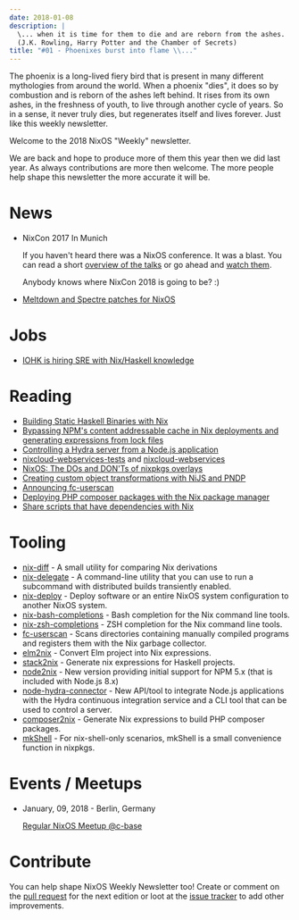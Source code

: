 ```yaml
---
date: 2018-01-08
description: |
  \... when it is time for them to die and are reborn from the ashes.
  (J.K. Rowling, Harry Potter and the Chamber of Secrets)
title: "#01 - Phoenixes burst into flame \\..."
---
```


The phoenix is a long-lived fiery bird that is present in many different
mythologies from around the world. When a phoenix "dies", it does so by
combustion and is reborn of the ashes left behind. It rises from its own
ashes, in the freshness of youth, to live through another cycle of
years. So in a sense, it never truly dies, but regenerates itself and
lives forever. Just like this weekly newsletter.

Welcome to the 2018 NixOS "Weekly" newsletter.

We are back and hope to produce more of them this year then we did last
year. As always contributions are more then welcome. The more people
help shape this newsletter the more accurate it will be.

# News

-   NixCon 2017 In Munich

    If you haven\'t heard there was a NixOS conference. It was a blast.
    You can read a short [overview of the
    talks](http://techblog.holidaycheck.com/post/2017/10/31/nixcon2017)
    or go ahead and [watch
    them](https://www.youtube.com/watch?v=6esAi2OxULo&list=PLgknCdxP89ReQzhfKwMYjLdwWsc7us8ns).

    Anybody knows where NixCon 2018 is going to be? :)

-   [Meltdown and Spectre patches for
    NixOS](https://github.com/NixOS/nixpkgs/issues/33414)

# Jobs

-   [IOHK is hiring SRE with Nix/Haskell
    knowledge](https://iohk.io/careers/#op-144226-devops-engineer)

# Reading

-   [Building Static Haskell Binaries with
    Nix](http://vaibhavsagar.com/blog/2018/01/03/static-haskell-nix/)
-   [Bypassing NPM\'s content addressable cache in Nix deployments and
    generating expressions from lock
    files](http://sandervanderburg.blogspot.de/2017/12/bypassing-npms-content-addressable.html)
-   [Controlling a Hydra server from a Node.js
    application](http://sandervanderburg.blogspot.de/2017/12/controlling-hydra-server-from-nodejs.html)
-   [nixcloud-webservices-tests](https://lastlog.de/blog/posts/nixcloud-webservices-tests.html)
    and
    [nixcloud-webservices](https://lastlog.de/blog/posts/nixcloud-webservices.html)
-   [NixOS: The DOs and DON'Ts of nixpkgs
    overlays](https://blog.flyingcircus.io/2017/11/07/nixos-the-dos-and-donts-of-nixpkgs-overlays/)
-   [Creating custom object transformations with NiJS and
    PNDP](http://sandervanderburg.blogspot.de/2017/11/creating-custom-object-transformations.html)
-   [Announcing
    fc-userscan](https://blog.flyingcircus.io/2017/10/04/announcing-fc-userscan/)
-   [Deploying PHP composer packages with the Nix package
    manager](http://sandervanderburg.blogspot.de/2017/10/deploying-php-composer-packages-with.html)
-   [Share scripts that have dependencies with
    Nix](https://compiletoi.net/share-scripts-that-have-dependencies-with-nix/)

# Tooling

-   [nix-diff](http://www.haskellforall.com/2017/11/compare-nix-derivations-using-nix-diff.html) -
    A small utility for comparing Nix derivations
-   [nix-delegate](https://github.com/awakesecurity/nix-delegate) - A
    command-line utility that you can use to run a subcommand with
    distributed builds transiently enabled.
-   [nix-deploy](https://github.com/awakesecurity/nix-deploy#readme) -
    Deploy software or an entire NixOS system configuration to another
    NixOS system.
-   [nix-bash-completions](https://github.com/hedning/nix-bash-completions) -
    Bash completion for the Nix command line tools.
-   [nix-zsh-completions](https://github.com/spwhitt/nix-zsh-completions) -
    ZSH completion for the Nix command line tools.
-   [fc-userscan](https://github.com/flyingcircusio/userscan) - Scans
    directories containing manually compiled programs and registers them
    with the Nix garbage collector.
-   [elm2nix](https://github.com/domenkozar/elm2nix) - Convert Elm
    project into Nix expressions.
-   [stack2nix](https://github.com/input-output-hk/stack2nix) - Generate
    nix expressions for Haskell projects.
-   [node2nix](https://www.npmjs.com/package/node2nix) - New version
    providing initial support for NPM 5.x (that is included with Node.js
    8.x)
-   [node-hydra-connector](https://github.com/svanderburg/node-hydra-connector) -
    New API/tool to integrate Node.js applications with the Hydra
    continuous integration service and a CLI tool that can be used to
    control a server.
-   [composer2nix](https://github.com/svanderburg/composer2nix) -
    Generate Nix expressions to build PHP composer packages.
-   [mkShell](https://github.com/NixOS/nixpkgs/pull/30975) - For
    nix-shell-only scenarios, mkShell is a small convenience function in
    nixpkgs.

# Events / Meetups

-   January, 09, 2018 - Berlin, Germany

    [Regular NixOS Meetup
    \@c-base](https://www.meetup.com/Berlin-NixOS-Meetup/events/qwlrrnyxcbmb/)

# Contribute

You can help shape NixOS Weekly Newsletter too! Create or comment on the
[pull request](https://github.com/NixOS/nixos-weekly/pulls) for the next
edition or loot at the [issue
tracker](https://github.com/NixOS/nixos-weekly/issues) to add other
improvements.
